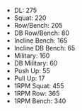 * DL: 275
*  Squat: 220
*  Row/Bench: 205
*  DB Row/Bench: 80
*  Incline Bench: 165
*  Incline DB Bench: 65
*  Military: 160
*  DB Military: 60
*  Push Up: 55
*  Pull Up: 17
*  1RPM Squat: 455
*  1RPM Row: 365
*  1RPM Bench: 340
